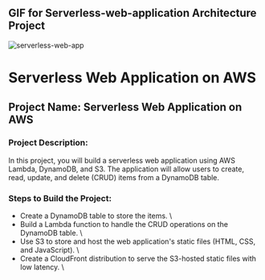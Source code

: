 ## GIF for Serverless-web-application Architecture Project
![serverless-web-app](https://github.com/Goofy05/Serverless-web-application-Project/assets/158276086/5133333b-563f-492c-892c-128abdda0abd)

# Serverless Web Application on AWS

## Project Name: Serverless Web Application on AWS

### Project Description:

In this project, you will build a serverless web application using AWS Lambda, DynamoDB, and S3. The application will allow users to create, read, update, and delete (CRUD) items from a DynamoDB table.

### Steps to Build the Project:

* Create a DynamoDB table to store the items. \
* Build a Lambda function to handle the CRUD operations on the DynamoDB table. \
* Use S3 to store and host the web application's static files (HTML, CSS, and JavaScript). \
* Create a CloudFront distribution to serve the S3-hosted static files with low latency. \





